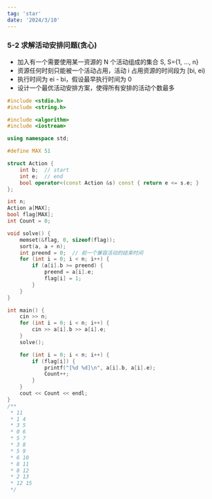 ```yaml
---
tag: 'star'
date: '2024/3/10'
---
```


### 5-2 求解活动安排问题(贪心)

- 加入有一个需要使用某一资源的 N 个活动组成的集合 S, S={1, ..., n}
- 资源任何时刻只能被一个活动占用，活动 i 占用资源的时间段为 [bi, ei)
- 执行时间为 ei - bi，假设最早执行时间为 0
- 设计一个最优活动安排方案，使得所有安排的活动个数最多

```cpp
#include <stdio.h>
#include <string.h>

#include <algorithm>
#include <iostream>

using namespace std;

#define MAX 51

struct Action {
    int b;  // start
    int e;  // end
    bool operator<(const Action &s) const { return e <= s.e; }
};

int n;
Action a[MAX];
bool flag[MAX];
int Count = 0;

void solve() {
    memset(&flag, 0, sizeof(flag));
    sort(a, a + n);
    int preend = 0;  // 前一个兼容活动的结束时间
    for (int i = 0; i < n; i++) {
        if (a[i].b >= preend) {
            preend = a[i].e;
            flag[i] = 1;
        }
    }
}

int main() {
    cin >> n;
    for (int i = 0; i < n; i++) {
        cin >> a[i].b >> a[i].e;
    }
    solve();

    for (int i = 0; i < n; i++) {
        if (flag[i]) {
            printf("[%d %d]\n", a[i].b, a[i].e);
            Count++;
        }
    }
    cout << Count << endl;
}
/**
 * 11
 * 1 4
 * 3 5
 * 0 6
 * 5 7
 * 3 8
 * 5 9
 * 6 10
 * 8 11
 * 8 12
 * 2 13
 * 12 15
 */
```
